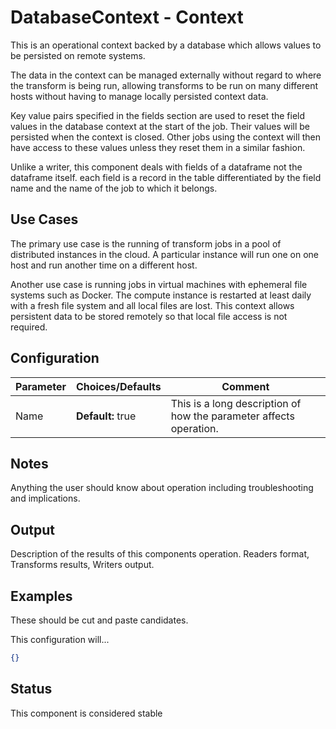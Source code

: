 # DatabaseContext - Context

This is an operational context backed by a database which allows values to be persisted on remote systems.

The data in the context can be managed externally without regard to where the transform is being run, allowing transforms to be run on many different hosts without having to manage locally persisted context data.

Key value pairs specified in the fields section are used to reset the field values in the database context at the start of the job. Their values will be persisted when the context is closed. Other jobs using the context will then have access to these values unless they reset them in a similar fashion.

Unlike a writer, this component deals with fields of a dataframe not the dataframe itself. each field is a record in the table differentiated by the field name and the name of the job to which it belongs.

## Use Cases

The primary use case is the running of transform jobs in a pool of distributed instances in the cloud. A particular instance will run one on one host and run another time on a different host. 

Another use case is running jobs in virtual machines with ephemeral file systems such as Docker. The compute instance is restarted at least daily with a fresh file system and all local files are lost. This context allows persistent data to be stored remotely so that local file access is not required.


## Configuration

| Parameter | Choices/Defaults  | Comment                                                      |
| --------- | ----------------- | ------------------------------------------------------------ |
| Name      | **Default:** true | This is a long description of how the parameter affects operation. |

## Notes

Anything the user should know about operation including troubleshooting and implications.

## Output

Description of the results of this components operation. Readers format, Transforms results, Writers output.

## Examples

These should be cut and paste candidates. 

This configuration will...

```json
{}
```

## Status

This component is considered stable

